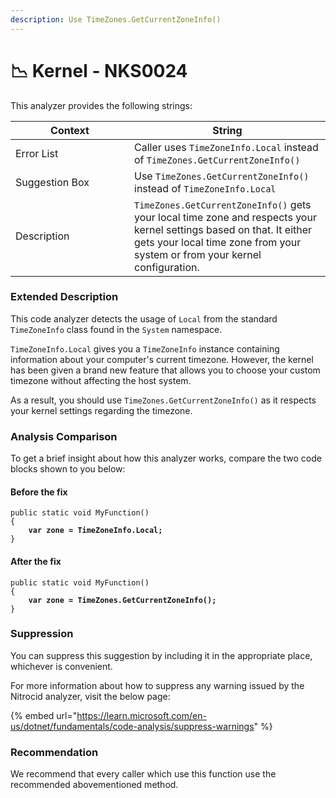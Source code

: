 ```yaml
---
description: Use TimeZones.GetCurrentZoneInfo()
---
```


# 📉 Kernel - NKS0024

This analyzer provides the following strings:

<table><thead><tr><th width="174">Context</th><th>String</th></tr></thead><tbody><tr><td>Error List</td><td>Caller uses <code>TimeZoneInfo.Local</code> instead of <code>TimeZones.GetCurrentZoneInfo()</code></td></tr><tr><td>Suggestion Box</td><td>Use <code>TimeZones.GetCurrentZoneInfo()</code> instead of <code>TimeZoneInfo.Local</code></td></tr><tr><td>Description</td><td><code>TimeZones.GetCurrentZoneInfo()</code> gets your local time zone and respects your kernel settings based on that. It either gets your local time zone from your system or from your kernel configuration.</td></tr></tbody></table>

### Extended Description

This code analyzer detects the usage of `Local` from the standard `TimeZoneInfo` class found in the `System` namespace.

`TimeZoneInfo.Local` gives you a `TimeZoneInfo` instance containing information about your computer's current timezone. However, the kernel has been given a brand new feature that allows you to choose your custom timezone without affecting the host system.

As a result, you should use `TimeZones.GetCurrentZoneInfo()` as it respects your kernel settings regarding the timezone.

### Analysis Comparison

To get a brief insight about how this analyzer works, compare the two code blocks shown to you below:

#### Before the fix

<pre class="language-csharp" data-title="Somewhere in your mod code..." data-line-numbers><code class="lang-csharp">public static void MyFunction()
{
<strong>    var zone = TimeZoneInfo.Local;
</strong>}
</code></pre>

#### After the fix

<pre class="language-csharp" data-title="Somewhere in your mod code..." data-line-numbers><code class="lang-csharp">public static void MyFunction()
{
<strong>    var zone = TimeZones.GetCurrentZoneInfo();
</strong>}
</code></pre>

### Suppression

You can suppress this suggestion by including it in the appropriate place, whichever is convenient.

For more information about how to suppress any warning issued by the Nitrocid analyzer, visit the below page:

{% embed url="https://learn.microsoft.com/en-us/dotnet/fundamentals/code-analysis/suppress-warnings" %}

### Recommendation

We recommend that every caller which use this function use the recommended abovementioned method.
